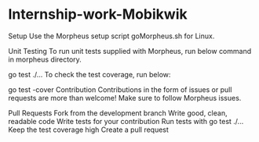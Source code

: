 # Internship-work-Mobikwik

Setup
Use the Morpheus setup script goMorpheus.sh for Linux.

Unit Testing
To run unit tests supplied with Morpheus, run below command in morpheus directory.

go test ./...
To check the test coverage, run below:

go test -cover
Contribution
Contributions in the form of issues or pull requests are more than welcome! Make sure to follow Morpheus issues.

Pull Requests
Fork from the development branch
Write good, clean, readable code
Write tests for your contribution
Run tests with go test ./...
Keep the test coverage high
Create a pull request
